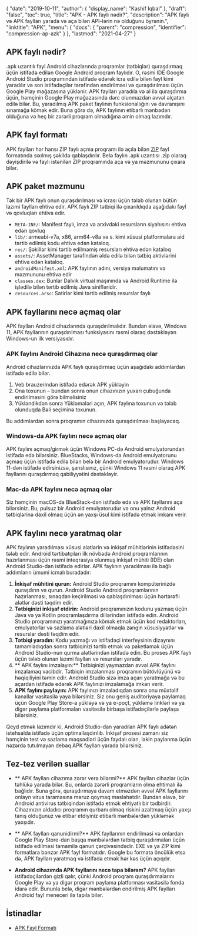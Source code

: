 {
  "date": "2019-10-11",
  "author": {
    "display_name": "Kashif Iqbal"
},
  "draft": "false",
  "toc": true,
  "title": "APK - APK faylı nədir?",
  "description": "APK faylı və APK faylları yarada və aça bilən API-lərin nə olduğunu öyrənin.",
  "linktitle": "APK",
  "menu": {
    "docs": {
      "parent": "compression",
      "identifier": "compression-ap-azk"
}
},
  "lastmod": "2021-04-27"
}

## APK faylı nədir?

.apk uzantılı fayl Android cihazlarında proqramlar (tətbiqlər) quraşdırmaq üçün istifadə edilən Google Android proqram faylıdır. O, rəsmi IDE Google Android Studio proqramından istifadə edərək icra edilə bilən fayl kimi yaradılır və son istifadəçilər tərəfindən endirilməsi və quraşdırılması üçün Google Play mağazasına yüklənir. APK faylları yaradıla və əl ilə quraşdırma üçün, həmçinin Google Play mağazasında dərc olunmazdan əvvəl əlçatan edilə bilər. Bu, yaradılmış APK paket faylının funksionallığını və davranışını sınamağa kömək edir. Buna görə də, APK faylının etibarlı mənbədən olduğuna və heç bir zərərli proqram olmadığına əmin olmaq lazımdır.

## APK fayl formatı

APK faylları hər hansı ZIP faylı açma proqramı ilə açıla bilən [ZIP](/compression/zip/) fayl formatında sıxılmış şəkildə qablaşdırılır. Belə faylın .apk uzantısı .zip olaraq dəyişdirilə və faylı istənilən ZIP proqramında aça və ya məzmununu çıxara bilər.

## APK paket məzmunu

Tək bir APK faylı onun quraşdırılması və icrası üçün tələb olunan bütün lazımi faylları ehtiva edir. APK faylı ZIP tətbiqi ilə çıxarıldıqda aşağıdakı fayl və qovluqları ehtiva edir.

 * `META-INF/`: Manifest faylı, imza və arxivdəki resursların siyahısını ehtiva edən qovluq
 * `lib/`: armeabi-v7a, x86, arm64-v8a və s. kimi xüsusi platformalara aid tərtib edilmiş kodu ehtiva edən kataloq.
 * `res/`: Şəkillər kimi tərtib edilməmiş resursları ehtiva edən kataloq
 * `assets/`: AssetManager tərəfindən əldə edilə bilən tətbiq aktivlərini ehtiva edən kataloq.
 * `androidManifest.xml`: APK faylının adını, versiya məlumatını və məzmununu ehtiva edir
 * `classes.dex`: Bunlar Dalvik virtual maşınında və Android Runtime ilə işlədilə bilən tərtib edilmiş Java sinifləridir.
 * `resources.arsc`: Sətirlər kimi tərtib edilmiş resurslar faylı

## APK fayllarını necə açmaq olar

APK faylları Android cihazlarında quraşdırılmalıdır. Bundan əlavə, Windows 11, APK fayllarının quraşdırılması funksiyasını rəsmi olaraq dəstəkləyən Windows-un ilk versiyasıdır.

### APK faylını Android Cihazına necə quraşdırmaq olar

Android cihazlarınızda APK faylı quraşdırmaq üçün aşağıdakı addımlardan istifadə edilə bilər.

 1. Veb brauzerindən istifadə edərək APK yükləyin
 2. Ona toxunun – bundan sonra onun cihazınızın yuxarı çubuğunda endirilməsini görə bilməlisiniz
 3. Yükləndikdən sonra Yükləmələri açın, APK faylına toxunun və tələb olunduqda Bəli seçiminə toxunun.

Bu addımlardan sonra proqramın cihazınızda quraşdırılması başlayacaq.

### Windows-da APK faylını necə açmaq olar

APK faylını açmaq/girmək üçün Windows PC-də Android emulyatorundan istifadə edə bilərsiniz. BlueStacks, Windows-da Android emulyatorunu açmaq üçün istifadə edilə bilən belə bir Android emulyatorudur. Windows 11-dən istifadə edirsinizsə, şanslısınız, çünki Windows 11 rəsmi olaraq APK fayllarını quraşdırmaq qabiliyyətini dəstəkləyir.

### Mac-da APK faylını necə açmaq olar

Siz həmçinin macOS-da BlueStack-dən istifadə edə və APK fayllarını aça bilərsiniz. Bu, pulsuz bir Android emulyatorudur və onu yalnız Android tətbiqlərinə daxil olmaq üçün ən yaxşı üsul kimi istifadə etmək imkanı verir.

## APK faylını necə yaratmaq olar

APK faylının yaradılması xüsusi alətlərin və inkişaf mühitlərinin istifadəsini tələb edir. Android tərtibatçıları ilk növbədə Android proqramlarının hazırlanması üçün rəsmi inteqrasiya olunmuş inkişaf mühiti (IDE) olan Android Studio-dan istifadə edirlər. APK faylının yaradılması ilə bağlı addımların ümumi icmalı buradadır:

 1. **İnkişaf mühitini qurun:** Android Studio proqramını kompüterinizdə quraşdırın və qurun. Android Studio Android proqramlarının hazırlanması, sınaqdan keçirilməsi və qablaşdırılması üçün hərtərəfli alətlər dəsti təqdim edir.
 1. **Tətbiqinizi inkişaf etdirin:** Android proqramınızın kodunu yazmaq üçün Java və ya Kotlin proqramlaşdırma dillərindən istifadə edin. Android Studio proqramınızı yaratmağınıza kömək etmək üçün kod redaktorları, emulyatorlar və sazlama alətləri daxil olmaqla zəngin xüsusiyyətlər və resurslar dəsti təqdim edir.
 1. **Tətbiqi yaradın:** Kodu yazmağı və istifadəçi interfeysinin dizaynını tamamladıqdan sonra tətbiqinizi tərtib etmək və paketləmək üçün Android Studio-nun qurma alətlərindən istifadə edin. Bu proses APK faylı üçün tələb olunan lazımi faylları və resursları yaradır.
 1. ** APK faylını imzalayın:** Tətbiqinizi yaymazdan əvvəl APK faylını imzalamaq vacibdir. Tətbiqin imzalanması proqramın bütövlüyünü və həqiqiliyini təmin edir. Android Studio sizə imza açarı yaratmağa və bu açardan istifadə edərək APK faylınızı imzalamağa imkan verir.
 1. **APK faylını paylayın:** APK faylınızı imzaladıqdan sonra onu müxtəlif kanallar vasitəsilə yaya bilərsiniz. Siz onu geniş auditoriyaya paylamaq üçün Google Play Store-a yükləyə və ya e-poçt, yükləmə linkləri və ya digər paylama platformaları vasitəsilə birbaşa istifadəçilərlə paylaşa bilərsiniz.

Qeyd etmək lazımdır ki, Android Studio-dan yaradılan APK faylı adətən istehsalda istifadə üçün optimallaşdırılıb. İnkişaf prosesi zamanı siz həmçinin test və sazlama məqsədləri üçün faydalı olan, lakin paylanma üçün nəzərdə tutulmayan debaq APK faylları yarada bilərsiniz.

## Tez-tez verilən suallar

 * ** APK faylları cihazıma zərər verə bilərmi?** APK faylları cihazlar üçün təhlükə yarada bilər. Bu, onlarda zərərli proqramların olma ehtimalı ilə bağlıdır. Buna görə, quraşdırmaya davam etməzdən əvvəl APK fayllarını onlayn virus taramasına məruz qoymaq məsləhətdir. Bundan əlavə, bir Android antivirus tətbiqindən istifadə etmək ehtiyatlı bir tədbirdir. Cihazınızın aldadıcı proqramın qurbanı olmaq riskini azaltmaq üçün yaxşı tanış olduğunuz və etibar etdiyiniz etibarlı mənbələrdən yükləmək yaxşıdır.

 * ** APK faylları qanunidirmi?** APK fayllarının endirilməsi və onlardan Google Play Store-dan başqa mənbələrdən tətbiq quraşdırmaları üçün istifadə edilməsi tamamilə qanun çərçivəsindədir. EXE və ya ZIP kimi formatlara bənzər APK fayl formatıdır. Google bu formata öncülük etsə də, APK faylları yaratmaq və istifadə etmək hər kəs üçün açıqdır.

 * **Android cihazımda APK fayllarını necə tapa bilərəm?** APK faylları istifadəçilərdən gizli qalır, çünki Android proqram quraşdırmalarını Google Play və ya digər proqram paylama platforması vasitəsilə fonda idarə edir. Bununla belə, digər mənbələrdən endirilmiş APK faylları Android fayl meneceri ilə tapıla bilər.

## İstinadlar

* [APK Fayl Formatı](https://en.wikipedia.org/wiki/Android_application_package)


